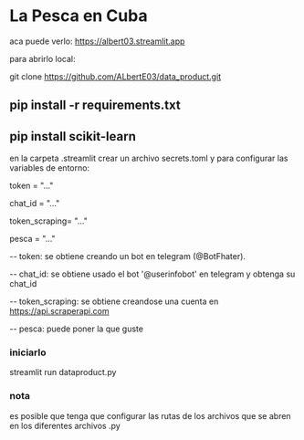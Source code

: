 # La Pesca en Cuba

aca puede verlo: <https://albert03.streamlit.app>

para abrirlo local:

git clone <https://github.com/ALbertE03/data_product.git>

## pip install -r requirements.txt

## pip install scikit-learn

en la carpeta .streamlit crear un archivo secrets.toml y para configurar las variables de entorno:

token = "..."

chat_id = "..."

token_scraping= "..."

pesca = "..."

-- token: se obtiene creando un bot en telegram (@BotFhater).

-- chat_id: se obtiene usado el bot '@userinfobot' en telegram y obtenga su chat_id

-- token_scraping: se obtiene creandose una cuenta en <https://api.scraperapi.com>

-- pesca: puede poner la que guste

### iniciarlo

streamlit run dataproduct.py

### nota

es posible que tenga que configurar las rutas de los archivos que se abren en los diferentes archivos .py

